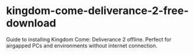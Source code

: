 # kingdom-come-deliverance-2-free-download
Guide to installing Kingdom Come: Deliverance 2 offline. Perfect for airgapped PCs and environments without internet connection.
